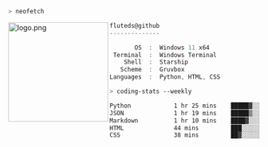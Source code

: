 ```zsh
> neofetch
```

<!--img align="left" src="https://github.com/fluteds.png" alt="logo.png" width="200"/>-->
<img align="left" src="https://external-content.duckduckgo.com/iu/?u=https%3A%2F%2F78.media.tumblr.com%2F975fca5f82161b190efdcaa05ffbd4ec%2Ftumblr_p6q6m9TJF01x3p3jmo1_500.png&f=1&nofb=1" alt="logo.png" width="200"/>

```csharp
fluteds@github
--------------

       OS  :  Windows 11 x64
 Terminal  :  Windows Terminal
    Shell  :  Starship
   Scheme  :  Gruvbox
Languages  :  Python, HTML, CSS
```

```zsh
> coding-stats --weekly
```

<!--START_SECTION:waka-->

```txt
Python            1 hr 25 mins    █████▓░░░░░░░░░░░░░░░░░░░   22.58 %
JSON              1 hr 19 mins    █████▒░░░░░░░░░░░░░░░░░░░   21.07 %
Markdown          1 hr 10 mins    ████▓░░░░░░░░░░░░░░░░░░░░   18.66 %
HTML              44 mins         ███░░░░░░░░░░░░░░░░░░░░░░   11.75 %
CSS               38 mins         ██▓░░░░░░░░░░░░░░░░░░░░░░   10.14 %
```

<!--END_SECTION:waka-->
